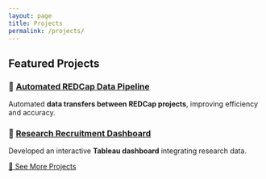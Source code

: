 ```yaml
---
layout: page
title: Projects
permalink: /projects/
---
```


## Featured Projects

### 🔹 [Automated REDCap Data Pipeline](./projects/redcap-pipeline)
Automated **data transfers between REDCap projects**, improving efficiency and accuracy.

### 🔹 [Research Recruitment Dashboard](./projects/recruitment-dashboard)
Developed an interactive **Tableau dashboard** integrating research data.

[📌 See More Projects](./projects)
